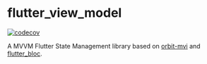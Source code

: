 # flutter_view_model

[![codecov](https://codecov.io/gh/giovanigm/flutter_view_model/graph/badge.svg?token=B9YX8Y0GYZ)](https://codecov.io/gh/giovanigm/flutter_view_model)

A MVVM Flutter State Management library based on [orbit-mvi](https://orbit-mvi.org/) and [flutter_bloc](https://pub.dev/packages/flutter_bloc).
